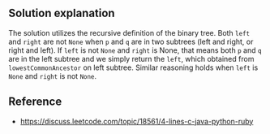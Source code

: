 ## Solution explanation

The solution utilizes the recursive definition of the binary tree. Both `left` and `right` are not `None`
when `p` and `q` are in two subtrees (left and right, or right and left). If `left` is not `None` and
`right` is None, that means both `p` and `q` are in the left subtree and we simply return the `left`,
which obtained from `lowestCommonAncestor` on left subtree. Similar reasoning holds when `left` is `None`
and `right` is not `None`.

## Reference

- https://discuss.leetcode.com/topic/18561/4-lines-c-java-python-ruby